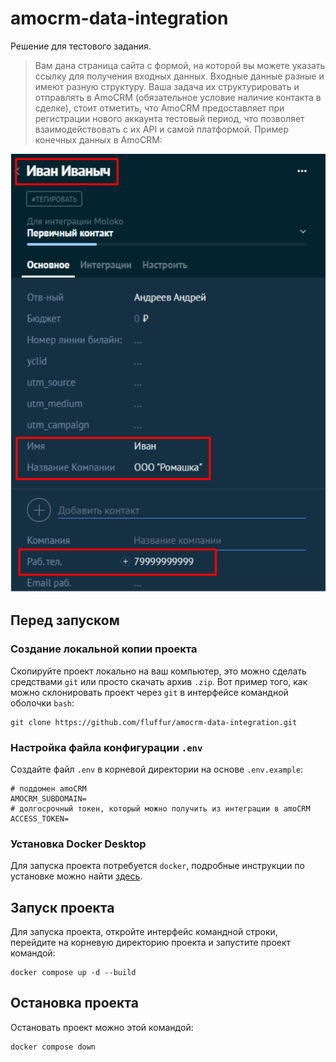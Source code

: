 # amocrm-data-integration

Решение для тестового задания.
>Вам дана страница сайта с формой, на которой вы можете указать ссылку для получения входных данных. Входные данные разные и имеют разную структуру. Ваша задача их структурировать и отправлять в AmoCRM (обязательное условие наличие контакта в сделке), стоит отметить, что AmoCRM предоставляет при регистрации нового аккаунта тестовый период, что позволяет взаимодействовать с их API и самой платформой. Пример конечных данных в AmoCRM: 

![Example of the result in the AmoCRM](example-result.png)

## Перед запуском

### Создание локальной копии проекта
Скопируйте проект локально на ваш компьютер, это можно сделать средствами `git` или просто скачать архив `.zip`.
Вот пример того, как можно склонировать проект через `git` в интерфейсе командной оболочки `bash`:
```shell
git clone https://github.com/fluffur/amocrm-data-integration.git
```

### Настройка файла конфигурации `.env`
Создайте файл `.env` в корневой директории на основе `.env.example`:

```dotenv
# поддомен amoCRM
AMOCRM_SUBDOMAIN=
# долгосрочный токен, который можно получить из интеграции в amoCRM
ACCESS_TOKEN=
```


### Установка Docker Desktop
Для запуска проекта потребуется `docker`, подробные инструкции по установке можно найти [здесь](https://docs.docker.com/desktop/install/mac-install/).

## Запуск проекта

Для запуска проекта, откройте интерфейс командной строки, перейдите на корневую директорию проекта и запустите проект командой:
```shell
docker compose up -d --build
```

## Остановка проекта
Остановать проект можно этой командой:
```shell
docker compose down
```